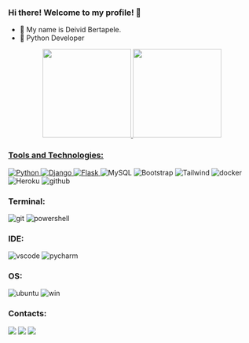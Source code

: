 ### Hi there! Welcome to my profile! 👋

- 🔭 My name is Deivid Bertapele.
- 🌱 Python Developer

<div align="center">
  <a href="https://github.com/DeividBertapele">
  <img height="180em" src="https://github-readme-stats.vercel.app/api?username=DeividBertapele&show_icons=true&theme=highcontrast&include_all_commits=true&count_private=true"/>
  <img height="180em" src="https://github-readme-stats.vercel.app/api/top-langs/?username=DeividBertapele&layout=compact&langs_count=7&theme=highcontrast"/>
</div>

### Tools and Technologies:
<div style="display: inline_block">
   <img src="https://img.shields.io/badge/Python-14354C?style=for-the-badge&logo=python&logoColor=white" alt="Python" /> 
   <img src="https://img.shields.io/badge/Django-092E20?style=for-the-badge&logo=django&logoColor=white" alt="Django" />
   <img src="https://img.shields.io/badge/Flask-000000?style=for-the-badge&logo=flask&logoColor=white" alt="Flask" /> </a> 
   <img src="https://img.shields.io/badge/MySQL-005C84?style=for-the-badge&logo=mysql&logoColor=white" alt="MySQL" w/>
   <img src="https://img.shields.io/badge/Bootstrap-563D7C?style=for-the-badge&logo=bootstrap&logoColor=white" alt="Bootstrap" />
   <img src="https://img.shields.io/badge/Tailwind_CSS-38B2AC?style=for-the-badge&logo=tailwind-css&logoColor=white" alt="Tailwind" />
   <img src="https://img.shields.io/badge/docker-%230db7ed.svg?style=for-the-badge&logo=docker&logoColor=white" alt="docker" />
   <img src="https://img.shields.io/badge/Heroku-430098?style=for-the-badge&logo=heroku&logoColor=white" alt="Heroku" />
   <img src="https://img.shields.io/badge/GitHub-100000?style=for-the-badge&logo=github&logoColor=white" alt="github" /> 

  
   ### Terminal:
   <img src="https://img.shields.io/badge/GIT-E44C30?style=for-the-badge&logo=git&logoColor=white" alt="git" />
   <img src="https://img.shields.io/badge/powershell-5391FE?style=for-the-badge&logo=powershell&logoColor=white" alt="powershell" /> 


  ### IDE:
  <img src="https://img.shields.io/badge/Visual_Studio_Code-0078D4?style=for-the-badge&logo=visual%20studio%20code&logoColor=white" alt="vscode"  />
  <img src="https://img.shields.io/badge/PyCharm-000000.svg?&style=for-the-badge&logo=PyCharm&logoColor=white" alt="pycharm"  />
  
  ### OS:
  <img src="https://img.shields.io/badge/Ubuntu-E95420?style=for-the-badge&logo=ubuntu&logoColor=white" alt="ubuntu"  />
  <img src="https://img.shields.io/badge/Windows-0078D6?style=for-the-badge&logo=windows&logoColor=white" alt="win"  />

</div>
  
   
 ### Contacts:
  <div> 
  <a href="https://www.instagram.com/deivid__bertapele/" target="_blank"><img src="https://img.shields.io/badge/-Instagram-%23E4405F?style=for-the-badge&logo=instagram&logoColor=white" target="_blank"></a>
<a href = "mailto:deividbertapele@gmail.com"><img src="https://img.shields.io/badge/-Gmail-%23333?style=for-the-badge&logo=gmail&logoColor=white" target="_blank"></a>
 <a href="https://www.linkedin.com/in/deivid-bertapele-5b9368101/" target="_blank"><img src="https://img.shields.io/badge/-LinkedIn-%230077B5?style=for-the-badge&logo=linkedin&logoColor=white" target="_blank"></a> 

    
